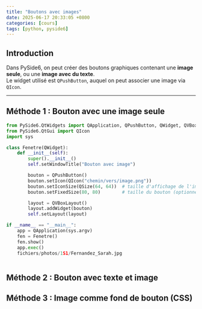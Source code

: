 ```yaml
---
title: "Boutons avec images"
date: 2025-06-17 20:33:05 +0800
categories: [cours]
tags: [python, pyside6]
---
```


## Introduction

Dans PySide6, on peut créer des boutons graphiques contenant une **image seule**, ou une **image avec du texte**.  
Le widget utilisé est `QPushButton`, auquel on peut associer une image via `QIcon`.

---

## Méthode 1 : Bouton avec une image seule

```python
from PySide6.QtWidgets import QApplication, QPushButton, QWidget, QVBoxLayout
from PySide6.QtGui import QIcon
import sys

class Fenetre(QWidget):
    def __init__(self):
        super().__init__()
        self.setWindowTitle("Bouton avec image")

        bouton = QPushButton()
        bouton.setIcon(QIcon("chemin/vers/image.png"))
        bouton.setIconSize(QSize(64, 64))  # taille d'affichage de l'image
        bouton.setFixedSize(80, 80)        # taille du bouton (optionnel)

        layout = QVBoxLayout()
        layout.addWidget(bouton)
        self.setLayout(layout)

if __name__ == "__main__":
    app = QApplication(sys.argv)
    fen = Fenetre()
    fen.show()
    app.exec()
    fichiers/photos/1S1/Fernandez_Sarah.jpg
    
```

## Méthode 2 : Bouton avec texte et image

## Méthode 3 : Image comme fond de bouton (CSS)
